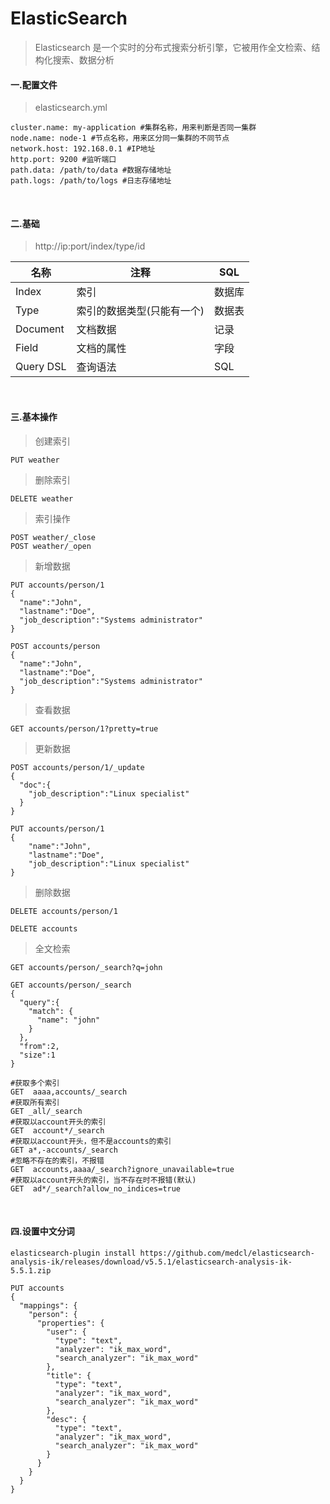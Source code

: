 # ElasticSearch

>Elasticsearch 是一个实时的分布式搜索分析引擎，它被用作全文检索、结构化搜索、数据分析

#### 一.配置文件

>elasticsearch.yml

```
cluster.name: my-application #集群名称，用来判断是否同一集群
node.name: node-1 #节点名称，用来区分同一集群的不同节点
network.host: 192.168.0.1 #IP地址
http.port: 9200 #监听端口
path.data: /path/to/data #数据存储地址
path.logs: /path/to/logs #日志存储地址
```

<br>

#### 二.基础

>http://ip:port/index/type/id

名称|注释|SQL
---|---|---
Index|索引|数据库
Type|索引的数据类型(只能有一个)|数据表
Document|文档数据|记录
Field|文档的属性|字段
Query DSL|查询语法|SQL

<br>

#### 三.基本操作

>创建索引

```
PUT weather
```

>删除索引

```
DELETE weather
```

>索引操作

```
POST weather/_close
POST weather/_open
```

>新增数据

```
PUT accounts/person/1
{
  "name":"John",
  "lastname":"Doe",
  "job_description":"Systems administrator"
}

POST accounts/person
{
  "name":"John",
  "lastname":"Doe",
  "job_description":"Systems administrator"
}
```

>查看数据

```
GET accounts/person/1?pretty=true
```

>更新数据

```
POST accounts/person/1/_update
{
  "doc":{
    "job_description":"Linux specialist"
  }
}
```

```
PUT accounts/person/1
{
    "name":"John",
    "lastname":"Doe",
    "job_description":"Linux specialist"
}
```

>删除数据

```
DELETE accounts/person/1

DELETE accounts
```

>全文检索

```
GET accounts/person/_search?q=john

GET accounts/person/_search
{
  "query":{
    "match": {
      "name": "john"
    }
  },
  "from":2,
  "size":1
}
```

```
#获取多个索引
GET  aaaa,accounts/_search
#获取所有索引
GET _all/_search
#获取以account开头的索引
GET  account*/_search
#获取以account开头，但不是accounts的索引
GET a*,-accounts/_search
#忽略不存在的索引，不报错
GET  accounts,aaaa/_search?ignore_unavailable=true
#获取以account开头的索引，当不存在时不报错(默认)
GET  ad*/_search?allow_no_indices=true
```

<br>

#### 四.设置中文分词

```
elasticsearch-plugin install https://github.com/medcl/elasticsearch-analysis-ik/releases/download/v5.5.1/elasticsearch-analysis-ik-5.5.1.zip

PUT accounts
{
  "mappings": {
    "person": {
      "properties": {
        "user": {
          "type": "text",
          "analyzer": "ik_max_word",
          "search_analyzer": "ik_max_word"
        },
        "title": {
          "type": "text",
          "analyzer": "ik_max_word",
          "search_analyzer": "ik_max_word"
        },
        "desc": {
          "type": "text",
          "analyzer": "ik_max_word",
          "search_analyzer": "ik_max_word"
        }
      }
    }
  }
}
```
